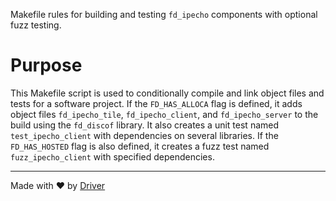 <!--------------------------------------------------------------------------------->
<!-- IMPORTANT: This file is auto-generated by Driver (https://driver.ai). -------->
<!-- Manual edits may be overwritten on future commits. --------------------------->
<!--------------------------------------------------------------------------------->

Makefile rules for building and testing `fd_ipecho` components with optional fuzz testing.

# Purpose
This Makefile script is used to conditionally compile and link object files and tests for a software project. If the `FD_HAS_ALLOCA` flag is defined, it adds object files `fd_ipecho_tile`, `fd_ipecho_client`, and `fd_ipecho_server` to the build using the `fd_discof` library. It also creates a unit test named `test_ipecho_client` with dependencies on several libraries. If the `FD_HAS_HOSTED` flag is also defined, it creates a fuzz test named `fuzz_ipecho_client` with specified dependencies.

---
Made with ❤️ by [Driver](https://www.driver.ai/)